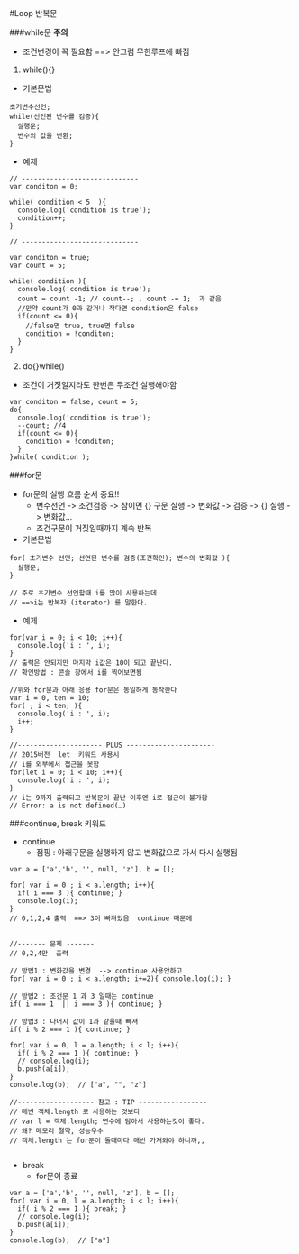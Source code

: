 #Loop 반복문

###while문
**주의**
- 조건변경이 꼭 필요함  ==> 안그럼 무한루프에 빠짐

1. while(){}
  - 기본문법
  ```
  초기변수선언;
  while(선언된 변수를 검증){
    실행문; 
    변수의 값을 변환;
  }
  ```
  - 예제
  ```
  // -----------------------------
  var conditon = 0;

  while( condition < 5  ){
    console.log('condition is true');
    condition++;
  }

  // -----------------------------

  var conditon = true;
  var count = 5;

  while( condition ){
    console.log('condition is true');
    count = count -1; // count--; , count -= 1;  과 같음
    //만약 count가 0과 같거나 작다면 condition은 false
    if(count <= 0){
      //false면 true, true면 false
      condition = !conditon;
    }
  }
  ```

2. do{}while()
  - 조건이 거짓일지라도 한번은 무조건 실행해야함
  ```
  var conditon = false, count = 5;
  do{
    console.log('condition is true');
    --count; //4
    if(count <= 0){
      condition = !conditon;
    }
  }while( condition );
  ```


###for문
  - for문의 실행 흐름 순서 중요!!
    + 변수선언 -> 조건검증 -> 참이면 {} 구문 실행 -> 변화값 -> 검증 -> {} 실행 -> 변화값...
    + 조건구문이 거짓일때까지 계속 반복
  - 기본문법
  ```
  for( 초기변수 선언; 선언된 변수를 검증(조건확인); 변수의 변화값 ){
    실행문; 
  }

  // 주로 초기변수 선언할때 i를 많이 사용하는데 
  // ==>i는 반복자 (iterator) 를 말한다.
  ```

  - 예제
  ```
  for(var i = 0; i < 10; i++){
    console.log('i : ', i);
  }
  // 출력은 안되지만 마지막 i값은 10이 되고 끝난다.
  // 확인방법 : 콘솔 창에서 i를 찍어보면됨

  //위와 for문과 아래 응용 for문은 동일하게 동작한다
  var i = 0, ten = 10;
  for( ; i < ten; ){
    console.log('i : ', i);
    i++;
  }

  //--------------------- PLUS ----------------------
  // 2015버전  let  키워드 사용시
  // i를 외부에서 접근을 못함
  for(let i = 0; i < 10; i++){
    console.log('i : ', i);
  }
  // i는 9까지 출력되고 반복문이 끝난 이후엔 i로 접근이 불가함  
  // Error: a is not defined(…)
  ```

###continue, break 키워드
  - continue
    + 점핑 : 아래구문을 실행하지 않고 변화값으로 가서 다시 실행됨 
  ```
  var a = ['a','b', '', null, 'z'], b = [];

  for( var i = 0 ; i < a.length; i++){
    if( i === 3 ){ continue; }
    console.log(i);
  }
  // 0,1,2,4 출력  ==> 3이 빠져있음  continue 때문에


  //------- 문제 -------
  // 0,2,4만  출력

  // 방법1 : 변화값을 변경  --> continue 사용안하고
  for( var i = 0 ; i < a.length; i+=2){ console.log(i); }
  
  // 방법2 : 조건문 1 과 3 일때는 continue
  if( i === 1  || i === 3 ){ continue; }
 
  // 방법3 : 나머지 값이 1과 같을때 빠져
  if( i % 2 === 1 ){ continue; }

  for( var i = 0, l = a.length; i < l; i++){
    if( i % 2 === 1 ){ continue; }
    // console.log(i);
    b.push(a[i]);
  }
  console.log(b);  // ["a", "", "z"]

  //------------------- 참고 : TIP -----------------
  // 매번 객체.length 로 사용하는 것보다
  // var l = 객체.length; 변수에 담아서 사용하는것이 좋다.
  // 왜? 메모리 절약, 성능우수 
  // 객체.length 는 for문이 돌때마다 매번 가져와야 하니까,,


  ```

  - break
    + for문이 종료
  ```
  var a = ['a','b', '', null, 'z'], b = [];
  for( var i = 0, l = a.length; i < l; i++){
    if( i % 2 === 1 ){ break; }
    // console.log(i);
    b.push(a[i]);
  }
  console.log(b);  // ["a"]
  ```